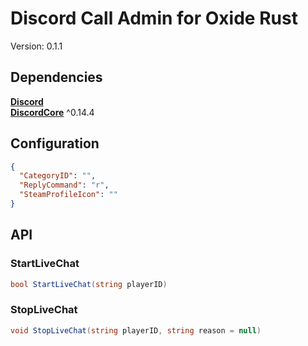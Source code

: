 # Discord Call Admin for Oxide Rust

Version: 0.1.1

## Dependencies

**[Discord](https://umod.org/extensions/discord)**  
**[DiscordCore](https://umod.org/plugins/discord-core)** ^0.14.4

## Configuration

```json
{
  "CategoryID": "",
  "ReplyCommand": "r",
  "SteamProfileIcon": ""
}
```

## API

### StartLiveChat
```cs
bool StartLiveChat(string playerID)
```

### StopLiveChat
```cs
void StopLiveChat(string playerID, string reason = null)
```